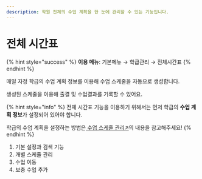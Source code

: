 ```yaml
---
description: 학원 전체의 수업 계획을 한 눈에 관리할 수 있는 기능입니다.
---
```


# 전체 시간표

{% hint style="success" %}
**이용 메뉴**: 기본메뉴 → 학급관리 → 전체시간표
{% endhint %}

매일 자정 학급의 수업 계획 정보를 이용해 수업 스케줄을 자동으로 생성합니다.&#x20;

생성된 스케줄을 이용해 출결 및 수업결과를 기록할 수 있어요.

{% hint style="info" %}
전체 시간표 기능을 이용하기 위해서는 먼저 학급의 **수업 계획 정보**가 설정되어 있어야 합니다.

학급의 수업 계획을 설정하는 방법은[ 수업 스케줄 관리↗](../../get-started/class/planning.md)의 내용을 참고해주세요!
{% endhint %}

1. 기본 설정과 검색 기능
2. 개별 스케줄 관리
3. 수업 이동
4. 보충 수업 추가
